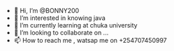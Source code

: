 - 👋 Hi, I’m @BONNY200
- 👀 I’m interested in knowing java
- 🌱 I’m currently learning at chuka university
- 💞️ I’m looking to collaborate on ...
- 📫 How to reach me , watsap me on +254707450997

<!---
BONNY200/BONNY200 is a ✨ special ✨ repository because its `README.md` (this file) appears on your GitHub profile.
You can click the Preview link to take a look at your changes.
--->
